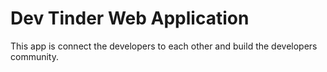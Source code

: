 # Dev Tinder Web Application

This app is connect the developers to each other and build the developers community.
